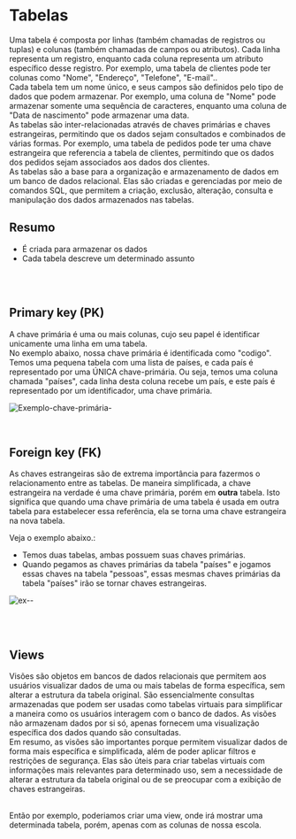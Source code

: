 # Tabelas
Uma tabela é composta por linhas (também chamadas de registros ou tuplas) e colunas (também chamadas de campos ou atributos). Cada linha representa um registro, enquanto cada coluna representa um atributo específico desse registro. Por exemplo, uma tabela de clientes pode ter colunas como "Nome", "Endereço", "Telefone", "E-mail".. 
</br>
Cada tabela tem um nome único, e seus campos são definidos pelo tipo de dados que podem armazenar. Por exemplo, uma coluna de "Nome" pode armazenar somente uma sequência de caracteres, enquanto uma coluna de "Data de nascimento" pode armazenar uma data.
</br>
As tabelas são inter-relacionadas através de chaves primárias e chaves estrangeiras, permitindo que os dados sejam consultados e combinados de várias formas. Por exemplo, uma tabela de pedidos pode ter uma chave estrangeira que referencia a tabela de clientes, permitindo que os dados dos pedidos sejam associados aos dados dos clientes.
</br>
As tabelas são a base para a organização e armazenamento de dados em um banco de dados relacional. Elas são criadas e gerenciadas por meio de comandos SQL, que permitem a criação, exclusão, alteração, consulta e manipulação dos dados armazenados nas tabelas.

## Resumo
* É criada para armazenar os dados
* Cada tabela descreve um determinado assunto 


</br>
</br>


## Primary key (PK)
A chave primária é uma ou mais colunas, cujo seu papel é identificar unicamente uma linha em uma tabela.</br>
No exemplo abaixo, nossa chave primária é identificada como "codigo". 
Temos uma pequena tabela com uma lista de países, e cada país é representado por uma ÚNICA chave-primária. Ou seja, temos uma coluna chamada "países", cada linha desta coluna recebe um país, e este país é representado por um identificador, uma chave primária.  

![Exemplo-chave-primária-](https://user-images.githubusercontent.com/98475125/229939050-740b8baa-deb8-4347-b411-2a2a4c80fc50.png)


</br>

## Foreign key (FK)
As chaves estrangeiras são de extrema importância para fazermos o relacionamento entre as tabelas.
De maneira simplificada, a chave estrangeira na verdade é uma chave primária, porém em __outra__ tabela. Isto significa que quando uma chave primária de uma tabela é usada em outra tabela para estabelecer essa referência, ela se torna uma chave estrangeira na nova tabela. 

Veja o exemplo abaixo.: </br>
- Temos duas tabelas, ambas possuem suas chaves primárias. 
- Quando pegamos as chaves primárias da tabela "países" e jogamos essas chaves na tabela "pessoas", essas mesmas chaves primárias da tabela "países" irão se tornar chaves estrangeiras.

![ex--](https://user-images.githubusercontent.com/98475125/230240764-a7e18056-f941-45d8-a669-fb78415573dd.png)


</br>
</br>

## Views 
Visões são objetos em bancos de dados relacionais que permitem aos usuários visualizar dados de uma ou mais tabelas de forma específica, sem alterar a estrutura da tabela original. São essencialmente consultas armazenadas que podem ser usadas como tabelas virtuais para simplificar a maneira como os usuários interagem com o banco de dados. As visões não armazenam dados por si só, apenas fornecem uma visualização específica dos dados quando são consultadas.
</br>
Em resumo, as visões são importantes porque permitem visualizar dados de forma mais específica e simplificada, além de poder aplicar filtros e restrições de segurança. Elas são úteis para criar tabelas virtuais com informações mais relevantes para determinado uso, sem a necessidade de alterar a estrutura da tabela original ou de se preocupar com a exibição de chaves estrangeiras. 

</br> Então por exemplo, poderiamos criar uma view, onde irá mostrar uma determinada tabela, porém, apenas com as colunas de nossa escola.

